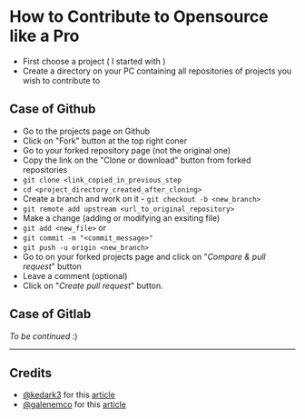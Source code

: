 # How to Contribute to Opensource like a Pro

- First choose a project ( I started with )
- Create a directory on your PC containing all repositories of projects you wish to contribute to

## Case of Github

- Go to the projects page on Github
- Click on "Fork" button at the top right coner
- Go to your forked repository page (not the original one)
- Copy the link on the "Clone or download" button from forked repositories
- `git clone <link_copied_in_previous_step`
- `cd <project_directory_created_after_cloning>`
- Create a branch and work on it - `git checkout -b <new_branch>`
- `git remote add upstream <url_to_original_repository>`
- Make a change (adding or modifying an exsiting file)
- `git add <new_file>` or
- `git commit -m "<commit_message>"`
- `git push -u origin <new_branch>`
- Go to on your forked projects page and click on "*Compare & pull request*" button
- Leave a comment (optional)
- Click on "*Create pull request*" button.

## Case of Gitlab

*To be continued* :)

***

## Credits

- [@kedark3](https://github.com/kedark3) for this [article](https://opensource.com/article/19/7/create-pull-request-github?utm_campaign=intrel)
- [@galenemco](https://twitter.com/galenemco) for this [article](https://opensource.com/article/19/11/first-open-source-contribution-fork-clone)
